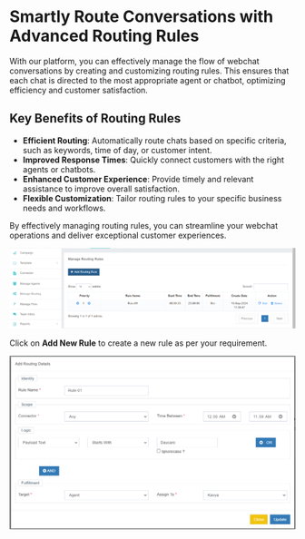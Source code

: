 # Smartly Route Conversations with Advanced Routing Rules

With our platform, you can effectively manage the flow of webchat conversations by creating and customizing routing rules. This ensures that each chat is directed to the most appropriate agent or chatbot, optimizing efficiency and customer satisfaction.

## Key Benefits of Routing Rules

- **Efficient Routing**: Automatically route chats based on specific criteria, such as keywords, time of day, or customer intent.
- **Improved Response Times**: Quickly connect customers with the right agents or chatbots.
- **Enhanced Customer Experience**: Provide timely and relevant assistance to improve overall satisfaction.
- **Flexible Customization**: Tailor routing rules to your specific business needs and workflows.

By effectively managing routing rules, you can streamline your webchat operations and deliver exceptional customer experiences.

![Advanced Routing Screenshot 1](images/advancerouting1.png)

Click on **Add New Rule** to create a new rule as per your requirement.

![Advanced Routing Screenshot 2](images/advancerouting2.png)

